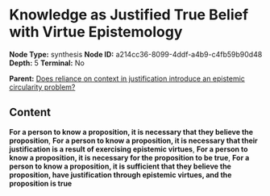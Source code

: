 # Knowledge as Justified True Belief with Virtue Epistemology

**Node Type:** synthesis
**Node ID:** a214cc36-8099-4ddf-a4b9-c4fb59b90d48
**Depth:** 5
**Terminal:** No

**Parent:** [Does reliance on context in justification introduce an epistemic circularity problem?](does-reliance-on-context-in-justification-introduce-an-epistemic-circularity-problem-antithesis-f0bf9878-590c-46a8-9d16-34b033f9802d.md)

## Content

**For a person to know a proposition, it is necessary that they believe the proposition**, **For a person to know a proposition, it is necessary that their justification is a result of exercising epistemic virtues**, **For a person to know a proposition, it is necessary for the proposition to be true**, **For a person to know a proposition, it is sufficient that they believe the proposition, have justification through epistemic virtues, and the proposition is true**

